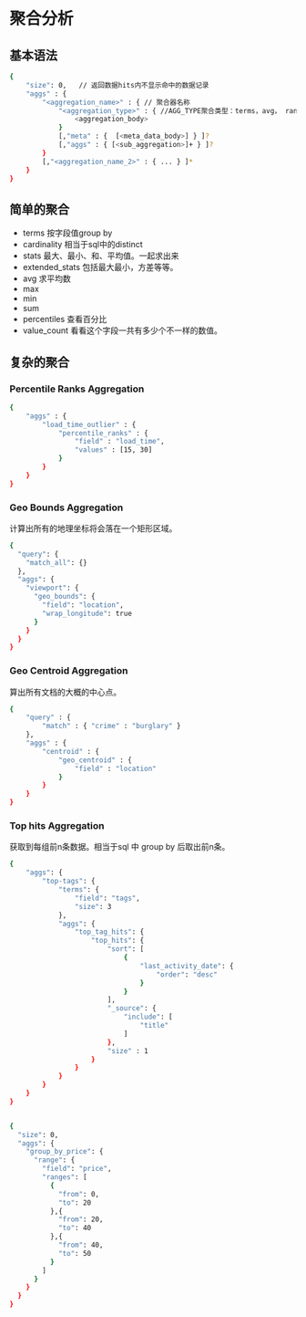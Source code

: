 # 聚合分析

## 基本语法

```sh
{
    "size": 0,   // 返回数据hits内不显示命中的数据记录
    "aggs" : {
        "<aggregation_name>" : { // 聚合器名称
            "<aggregation_type>" : { //AGG_TYPE聚合类型：terms，avg， range， sum
                <aggregation_body>
            }
            [,"meta" : {  [<meta_data_body>] } ]?
            [,"aggs" : { [<sub_aggregation>]+ } ]?
        }
        [,"<aggregation_name_2>" : { ... } ]*
    }
}
```

## 简单的聚合

* terms 按字段值group by
* cardinality 相当于sql中的distinct
* stats 最大、最小、和、平均值。一起求出来
* extended_stats 包括最大最小，方差等等。
* avg 求平均数
* max
* min
* sum
* percentiles 查看百分比
* value_count 看看这个字段一共有多少个不一样的数值。

## 复杂的聚合

### Percentile Ranks Aggregation

```sh
{
    "aggs" : {
        "load_time_outlier" : {
            "percentile_ranks" : {
                "field" : "load_time",
                "values" : [15, 30]
            }
        }
    }
}
```

### Geo Bounds Aggregation

计算出所有的地理坐标将会落在一个矩形区域。

```sh
{
  "query": {
    "match_all": {}
  },
  "aggs": {
    "viewport": {
      "geo_bounds": {
        "field": "location",
        "wrap_longitude": true
      }
    }
  }
}
```

### Geo Centroid Aggregation

算出所有文档的大概的中心点。

```sh
{
    "query" : {
        "match" : { "crime" : "burglary" }
    },
    "aggs" : {
        "centroid" : {
            "geo_centroid" : {
                "field" : "location"
            }
        }
    }
}
```

### Top hits Aggregation

获取到每组前n条数据。相当于sql 中 group by 后取出前n条。

```sh
{
    "aggs": {
        "top-tags": {
            "terms": {
                "field": "tags",
                "size": 3
            },
            "aggs": {
                "top_tag_hits": {
                    "top_hits": {
                        "sort": [
                            {
                                "last_activity_date": {
                                    "order": "desc"
                                }
                            }
                        ],
                        "_source": {
                            "include": [
                                "title"
                            ]
                        },
                        "size" : 1
                    }
                }
            }
        }
    }
}
```


```sh

{
  "size": 0,
  "aggs": {
    "group_by_price": {
      "range": {
        "field": "price",
        "ranges": [
          {
            "from": 0,
            "to": 20
          },{
            "from": 20,
            "to": 40
          },{
            "from": 40,
            "to": 50
          }
        ]
      }
    }
  }
}

```